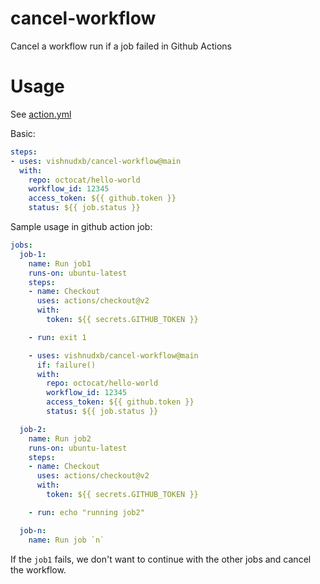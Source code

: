 # cancel-workflow
Cancel a workflow run if a job failed in Github Actions

# Usage

See [action.yml](action.yml)

Basic:
```yaml
steps:
- uses: vishnudxb/cancel-workflow@main
  with:
    repo: octocat/hello-world
    workflow_id: 12345
    access_token: ${{ github.token }}
    status: ${{ job.status }}
```

Sample usage in github action job:

```yaml
jobs:
  job-1:
    name: Run job1
    runs-on: ubuntu-latest
    steps:
    - name: Checkout
      uses: actions/checkout@v2
      with:
        token: ${{ secrets.GITHUB_TOKEN }}

    - run: exit 1

    - uses: vishnudxb/cancel-workflow@main
      if: failure()
      with:
        repo: octocat/hello-world
        workflow_id: 12345
        access_token: ${{ github.token }}
        status: ${{ job.status }}

  job-2:
    name: Run job2
    runs-on: ubuntu-latest
    steps:
    - name: Checkout
      uses: actions/checkout@v2
      with:
        token: ${{ secrets.GITHUB_TOKEN }}

    - run: echo "running job2"

  job-n:
    name: Run job `n`

```

If the `job1` fails, we don't want to continue with the other jobs and cancel the workflow.